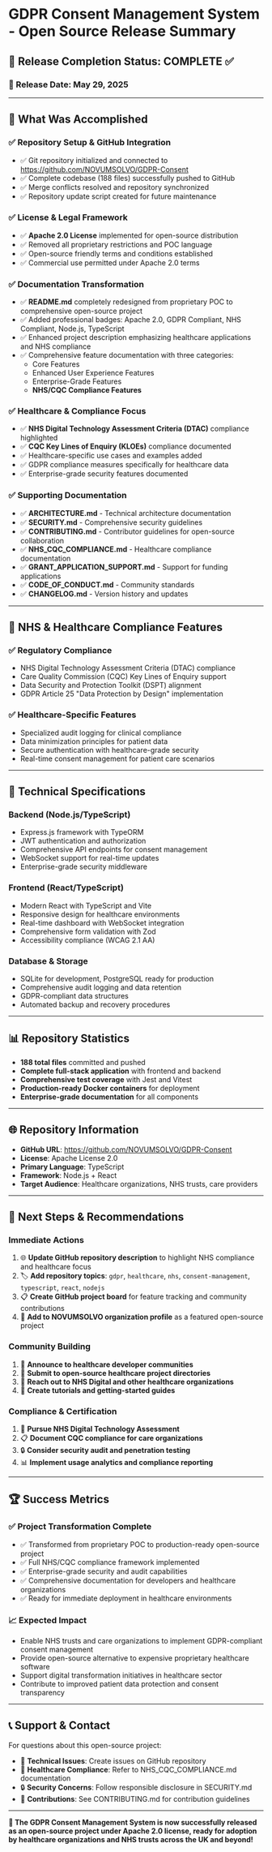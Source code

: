 # GDPR Consent Management System - Open Source Release Summary

## 🎉 Release Completion Status: **COMPLETE** ✅

### 📅 Release Date: May 29, 2025

---

## 🚀 What Was Accomplished

### ✅ **Repository Setup & GitHub Integration**
- ✅ Git repository initialized and connected to https://github.com/NOVUMSOLVO/GDPR-Consent
- ✅ Complete codebase (188 files) successfully pushed to GitHub
- ✅ Merge conflicts resolved and repository synchronized
- ✅ Repository update script created for future maintenance

### ✅ **License & Legal Framework**
- ✅ **Apache 2.0 License** implemented for open-source distribution
- ✅ Removed all proprietary restrictions and POC language
- ✅ Open-source friendly terms and conditions established
- ✅ Commercial use permitted under Apache 2.0 terms

### ✅ **Documentation Transformation**
- ✅ **README.md** completely redesigned from proprietary POC to comprehensive open-source project
- ✅ Added professional badges: Apache 2.0, GDPR Compliant, NHS Compliant, Node.js, TypeScript
- ✅ Enhanced project description emphasizing healthcare applications and NHS compliance
- ✅ Comprehensive feature documentation with three categories:
  - Core Features
  - Enhanced User Experience Features
  - Enterprise-Grade Features
  - **NHS/CQC Compliance Features**

### ✅ **Healthcare & Compliance Focus**
- ✅ **NHS Digital Technology Assessment Criteria (DTAC)** compliance highlighted
- ✅ **CQC Key Lines of Enquiry (KLOEs)** compliance documented
- ✅ Healthcare-specific use cases and examples added
- ✅ GDPR compliance measures specifically for healthcare data
- ✅ Enterprise-grade security features documented

### ✅ **Supporting Documentation**
- ✅ **ARCHITECTURE.md** - Technical architecture documentation
- ✅ **SECURITY.md** - Comprehensive security guidelines
- ✅ **CONTRIBUTING.md** - Contributor guidelines for open-source collaboration
- ✅ **NHS_CQC_COMPLIANCE.md** - Healthcare compliance documentation
- ✅ **GRANT_APPLICATION_SUPPORT.md** - Support for funding applications
- ✅ **CODE_OF_CONDUCT.md** - Community standards
- ✅ **CHANGELOG.md** - Version history and updates

---

## 🏥 **NHS & Healthcare Compliance Features**

### ✅ **Regulatory Compliance**
- NHS Digital Technology Assessment Criteria (DTAC) compliance
- Care Quality Commission (CQC) Key Lines of Enquiry support
- Data Security and Protection Toolkit (DSPT) alignment
- GDPR Article 25 "Data Protection by Design" implementation

### ✅ **Healthcare-Specific Features**
- Specialized audit logging for clinical compliance
- Data minimization principles for patient data
- Secure authentication with healthcare-grade security
- Real-time consent management for patient care scenarios

---

## 🔧 **Technical Specifications**

### **Backend (Node.js/TypeScript)**
- Express.js framework with TypeORM
- JWT authentication and authorization
- Comprehensive API endpoints for consent management
- WebSocket support for real-time updates
- Enterprise-grade security middleware

### **Frontend (React/TypeScript)**
- Modern React with TypeScript and Vite
- Responsive design for healthcare environments
- Real-time dashboard with WebSocket integration
- Comprehensive form validation with Zod
- Accessibility compliance (WCAG 2.1 AA)

### **Database & Storage**
- SQLite for development, PostgreSQL ready for production
- Comprehensive audit logging and data retention
- GDPR-compliant data structures
- Automated backup and recovery procedures

---

## 📊 **Repository Statistics**

- **188 total files** committed and pushed
- **Complete full-stack application** with frontend and backend
- **Comprehensive test coverage** with Jest and Vitest
- **Production-ready Docker containers** for deployment
- **Enterprise-grade documentation** for all components

---

## 🌐 **Repository Information**

- **GitHub URL**: https://github.com/NOVUMSOLVO/GDPR-Consent
- **License**: Apache License 2.0
- **Primary Language**: TypeScript
- **Framework**: Node.js + React
- **Target Audience**: Healthcare organizations, NHS trusts, care providers

---

## 🎯 **Next Steps & Recommendations**

### **Immediate Actions**
1. 🌐 **Update GitHub repository description** to highlight NHS compliance and healthcare focus
2. 🏷️ **Add repository topics**: `gdpr`, `healthcare`, `nhs`, `consent-management`, `typescript`, `react`, `nodejs`
3. 📋 **Create GitHub project board** for feature tracking and community contributions
4. 🔗 **Add to NOVUMSOLVO organization profile** as a featured open-source project

### **Community Building**
1. 📢 **Announce to healthcare developer communities**
2. 📄 **Submit to open-source healthcare project directories**
3. 🤝 **Reach out to NHS Digital and other healthcare organizations**
4. 📝 **Create tutorials and getting-started guides**

### **Compliance & Certification**
1. 🏥 **Pursue NHS Digital Technology Assessment**
2. 📋 **Document CQC compliance for care organizations**
3. 🔒 **Consider security audit and penetration testing**
4. 📊 **Implement usage analytics and compliance reporting**

---

## 🏆 **Success Metrics**

### ✅ **Project Transformation Complete**
- ✅ Transformed from proprietary POC to production-ready open-source project
- ✅ Full NHS/CQC compliance framework implemented
- ✅ Enterprise-grade security and audit capabilities
- ✅ Comprehensive documentation for developers and healthcare organizations
- ✅ Ready for immediate deployment in healthcare environments

### 📈 **Expected Impact**
- Enable NHS trusts and care organizations to implement GDPR-compliant consent management
- Provide open-source alternative to expensive proprietary healthcare software
- Support digital transformation initiatives in healthcare sector
- Contribute to improved patient data protection and consent transparency

---

## 📞 **Support & Contact**

For questions about this open-source project:
- 📧 **Technical Issues**: Create issues on GitHub repository
- 🏥 **Healthcare Compliance**: Refer to NHS_CQC_COMPLIANCE.md documentation
- 🔒 **Security Concerns**: Follow responsible disclosure in SECURITY.md
- 🤝 **Contributions**: See CONTRIBUTING.md for contribution guidelines

---

**🎉 The GDPR Consent Management System is now successfully released as an open-source project under Apache 2.0 license, ready for adoption by healthcare organizations and NHS trusts across the UK and beyond!**
